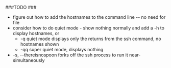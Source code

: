 ###TODO ###

* figure out how to add the hostnames to the command line -- no need for file
* consider how to do quiet mode - show nothing normally and add a -h to display hostnames, or 
	* -q quiet mode     displays only the returns from the ssh command, no hostnames shown
	* -qq     super quiet mode, displays nothing
* -s, --thereisnospoon     forks off the ssh process to run it near-simultaneously
